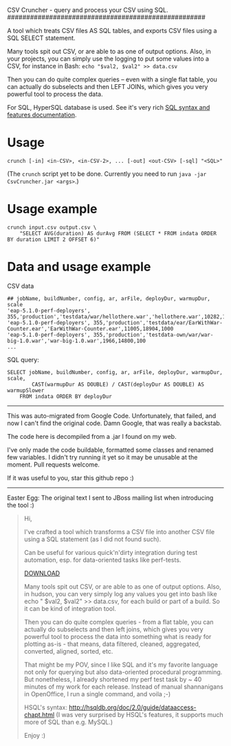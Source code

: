 CSV Cruncher - query and process your CSV using SQL.
####################################################

A tool which treats CSV files AS SQL tables, and exports CSV files using a SQL SELECT statement.

Many tools spit out CSV, or are able to as one of output options.
Also, in your projects, you can simply use the logging to put some values into a CSV, for instance in Bash:
`echo "$val2, $val2" >> data.csv`

Then you can do quite complex queries – even with a single flat table, you can actually do subselects and then LEFT JOINs,
which gives you very powerful tool to process the data.

For SQL, HyperSQL database is used. See it's very rich [SQL syntax and features documentation](http://hsqldb.org/doc/2.0/guide/dataaccess-chapt.html).

Usage
=====

    crunch [-in] <in-CSV>, <in-CSV-2>, ... [-out] <out-CSV> [-sql] "<SQL>"

(The `crunch` script yet to be done. Currently you need to run `java -jar CsvCruncher.jar <args>`.)

Usage example
=============

    crunch input.csv output.csv \
        "SELECT AVG(duration) AS durAvg FROM (SELECT * FROM indata ORDER BY duration LIMIT 2 OFFSET 6)"

Data and usage example
======================

CSV data

    ## jobName, buildNumber, config, ar, arFile, deployDur, warmupDur, scale
    'eap-5.1.0-perf-deployers', 355,'production','testdata/war/hellothere.war','hellothere.war',10282,14804,1000
    'eap-5.1.0-perf-deployers', 355,'production','testdata/ear/EarWithWar-Counter.ear','EarWithWar-Counter.ear',11005,18904,1000
    'eap-5.1.0-perf-deployers', 355,'production','testdata-own/war/war-big-1.0.war','war-big-1.0.war',1966,14800,100
    ...

SQL query:

    SELECT jobName, buildNumber, config, ar, arFile, deployDur, warmupDur, scale,
            CAST(warmupDur AS DOUBLE) / CAST(deployDur AS DOUBLE) AS warmupSlower
        FROM indata ORDER BY deployDur

----------------------------------------------

This was auto-migrated from Google Code. Unfortunately, that failed, and now I can't find the original code.
Damn Google, that was really a backstab.

The code here is decompiled from a .jar I found on my web.

I've only made the code buildable, formatted some classes and renamed few variables.
I didn't try running it yet so it may be unusable at the moment.
Pull requests welcome.

If it was useful to you, star this github repo :)


----------------------------------------------


Easter Egg: The original text I sent to JBoss mailing list when introducing the tool :)


> Hi,
>
> I've crafted a tool which transforms a CSV file into another CSV file using a SQL statement (as I did not found such).
>
> Can be useful for various quick'n'dirty integration during test automation, esp. for data-oriented tasks like perf-tests.
>
> [DOWNLOAD](http://ondra.zizka.cz/stranky/programovani/java/apps/CsvCruncher-1.0.jar)
>
> Many tools spit out CSV, or are able to as one of output options. Also, in hudson, you can very simply log any values you get into bash like echo " $val2, $val2" >> data.csv, for each build or part of a build. So it can be kind of integration tool.
>
> Then you can do quite complex queries - from a flat table, you can actually do subselects and then left joins, which gives you very powerful tool to process the data into something what is ready for plotting as-is - that means, data filtered, cleaned, aggregated, converted, aligned, sorted, etc.
>
> That might be my POV, since I like SQL and it's my favorite language not only for querying but also data-oriented procedural programming. But nonetheless, I already shortened my perf test task by ~ 40 minutes of my work for each release. Instead of manual shannanigans in OpenOffice, I run a single command, and voila ;-)
>
> HSQL's syntax: http://hsqldb.org/doc/2.0/guide/dataaccess-chapt.html (I was very surprised by HSQL's features, it supports much more of SQL than e.g. MySQL.)
>
> Enjoy :)
